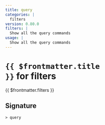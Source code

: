```yaml
---
title: query
categories: |
  filters
version: 0.80.0
filters: |
  Show all the query commands
usage: |
  Show all the query commands
---
```


# <code>{{ $frontmatter.title }}</code> for filters

<div class='command-title'>{{ $frontmatter.filters }}</div>

## Signature

```> query ```
